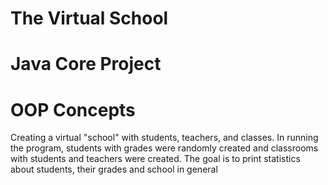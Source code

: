 # The Virtual School 
# Java Core Project
# OOP Concepts
Creating a virtual "school" with students, teachers, and classes.
In running the program, students with grades were randomly created and classrooms with students and teachers were created.
The goal is to print statistics about students, their grades and school in general
